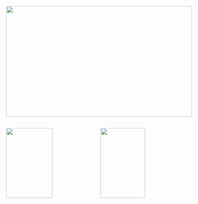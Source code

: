 <img src="https://media.giphy.com/media/ekjmhJUGHJm7FC4Juo/giphy-downsized.gif" width="100%" height="300">
<br></br>
<p style="float: center;">
	<img height="190px" src="https://github-readme-stats.vercel.app/api?username=SotirisKar&show_icons=true&theme=radical" style="width:50%;">
	<img height="190px" src="https://github-readme-stats.vercel.app/api/top-langs/?username=SotirisKar&show_icons=true&langs_count=10&layout=compact&theme=radical" style="width:49%;">
</p>
